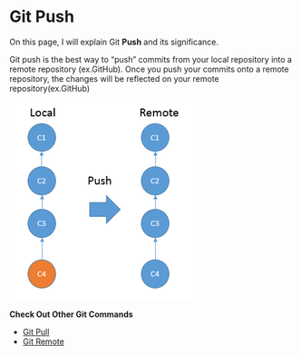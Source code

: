 # Git Push

On this page, I will explain Git **Push** and its significance.

Git push is the best way to “push” commits from your local repository into a remote repository (ex.GitHub). Once you push your commits onto a remote repository, the changes will be reflected on your remote repository(ex.GitHub)

![push](/images/images/GitCommands/push.png)

**Check Out Other Git Commands**

* [Git Pull](https://github.com/Shannon-NJIT/MiniProject1/blob/master/GitCommands/GitPull.md)
* [Git Remote](https://github.com/Shannon-NJIT/MiniProject1/blob/master/GitCommands/GitRemote.md)

